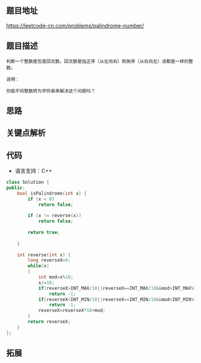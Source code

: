 ## 题目地址
https://leetcode-cn.com/problems/palindrome-number/

## 题目描述
```
判断一个整数是否是回文数。回文数是指正序（从左向右）和倒序（从右向左）读都是一样的整数。

说明：

你能不将整数转为字符串来解决这个问题吗？

```
## 思路

## 关键点解析

## 代码
* 语言支持：C++
```c++
class Solution {
public:
    bool isPalindrome(int x) {
        if (x < 0)
            return false;
        
        if (x != reverse(x))
            return false;
        
        return true;
                        
    }
    
    int reverse(int x) {
        long reverseX=0;
        while(x)
        {
            int mod=x%10;
            x/=10;
            if(reverseX>INT_MAX/10||reverseX==INT_MAX/10&&mod>INT_MAX%10)
                return -1;
            if(reverseX<INT_MIN/10||reverseX==INT_MIN/10&&mod<INT_MIN%10)
                return -1;
            reverseX=reverseX*10+mod;
        }
        return reverseX;
    }
};
```

## 拓展